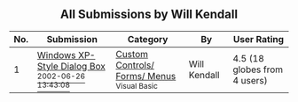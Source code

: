 ﻿<div align="center">

## All Submissions by Will Kendall

</div>

No.  | Submission | Category | By   | User Rating
---- | ---------- | -------- | ---- | -----------
1 | [Windows XP\-Style Dialog Box<br /><sup>2002-06-26 13:43:08</sup>](https://github.com/Planet-Source-Code/will-kendall-windows-xp-style-dialog-box__1-36289) | [Custom Controls/ Forms/  Menus<br /><sup>Visual Basic</sup>](../ByCategory/custom-controls-forms-menus__1-4.md) | Will Kendall | 4.5 (18 globes from 4 users)
